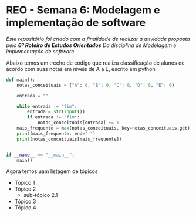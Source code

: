 # REO - Semana 6: Modelagem e implementação de software

_Este repositório foi criado com a finalidade de realizar a atividade
proposta pelo ***6º Roteiro de Estudos Orientados*** Da disciplina de Modelagem e implementação de software._

Abaixo temos um trecho de código que realiza classificação de alunos de acordo com suas notas em níveis de A a E,
escrito em python

```python
def main():
    notas_conceituais = {"A": 0, "B": 0, "C": 0, "D": 0, "E": 0}

    entrada = ""

    while entrada != "fim":
        entrada = str(input())
        if entrada != "fim":
            notas_conceituais[entrada] += 1
    mais_frequente = max(notas_conceituais, key=notas_conceituais.get)
    print(mais_frequente, end=" ")
    print(notas_conceituais[mais_frequente])


if __name__ == "__main__":
    main()
```

Agora temos uam listagem de tópicos

- Tópico 1
- Tópico 2
  - sub-tópico 2.1
- Tópico 3
- Tópico 4
